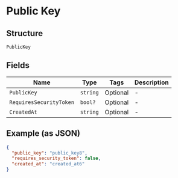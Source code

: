 
# Public Key

## Structure

`PublicKey`

## Fields

| Name | Type | Tags | Description |
|  --- | --- | --- | --- |
| `PublicKey` | `string` | Optional | - |
| `RequiresSecurityToken` | `bool?` | Optional | - |
| `CreatedAt` | `string` | Optional | - |

## Example (as JSON)

```json
{
  "public_key": "public_key8",
  "requires_security_token": false,
  "created_at": "created_at6"
}
```

